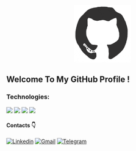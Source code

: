 <div align="center">
<img src="https://github.com/Abler31/Abler31/blob/main/octo.gif" alt="GitHub Logo" width="150" height="150" />
</div>

## Welcome To My GitHub Profile !

### Technologies:

<p>
  <code><img width="5%" src="https://www.vectorlogo.zone/logos/android/android-icon.svg"></code>
  <code><img width="5%" src="https://www.vectorlogo.zone/logos/java/java-icon.svg"></code>
  <code><img width="5%" src="https://www.vectorlogo.zone/logos/kotlinlang/kotlinlang-icon.svg"></code>
  <code><img width="5%" src="https://www.vectorlogo.zone/logos/git-scm/git-scm-icon.svg"></code>
  <br />
</p>

#### Contacts 👇
[![Linkedin](https://img.shields.io/badge/-LinkedIn-blue?style=flat&logo=Linkedin&logoColor=white)](www.linkedin.com/in/ilia-g-a4a7a3209)
[![Gmail](https://img.shields.io/badge/-Gmail-c14438?style=flat&logo=Gmail&logoColor=white)](mailto:iliagrigorev177@gmail.com)
[![Telegram](https://img.shields.io/static/v1?label=&message=Telegram&color=3C78A9&logo=Telegram&logoColor=FFFFFF)](https://t.me/IliaGr)
